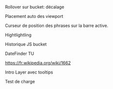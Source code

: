 Rollover sur bucket: décalage

Placement auto des viewport

Curseur de position des phrases sur la barre active.

Hightlightling

Historique JS bucket

DateFinder TU

https://fr.wikipedia.org/wiki/1662

Intro Layer avec tooltips

Test de charge

